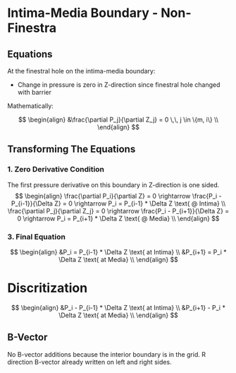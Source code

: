 # Intima-Media Boundary - Non-Finestra

## Equations

At the finestral hole on the intima-media boundary: 
 - Change in pressure is zero in Z-direction since finestral hole changed with barrier

Mathematically: 

$$
\begin{align}
&\frac{\partial P_j}{\partial Z_j} = 0 \,\, j \in \{m, i\} \\
\end{align} 
$$

## Transforming The Equations

### 1. Zero Derivative Condition

The first pressure derivative on this boundary in Z-direction is one sided.
$$
\begin{align}
\frac{\partial P_i}{\partial Z} = 0  \rightarrow \frac{P_i - P_{i-1}}{\Delta Z} = 0 \rightarrow P_i = P_{i-1} * \Delta Z \text{ @ Intima} \\
\frac{\partial P_j}{\partial Z_j} = 0  \rightarrow \frac{P_i - P_{i+1}}{\Delta Z} = 0 \rightarrow P_i = P_{i+1} * \Delta Z \text{ @ Media} \\
\end{align}
$$

### 3. Final Equation

$$
\begin{align}
&P_i = P_{i-1} * \Delta Z \text{ at Intima} \\
&P_{i+1} = P_i * \Delta Z \text{ at Media} \\
\end{align}
$$

# Discritization
$$
\begin{align}
&P_i - P_{i-1} * \Delta Z \text{ at Intima} \\
&P_{i+1} - P_i * \Delta Z \text{ at Media} \\
\end{align}
$$

 ## B-Vector
No B-vector additions because the interior boundary is in the grid. 
R direction B-vector already written on left and right sides. 
